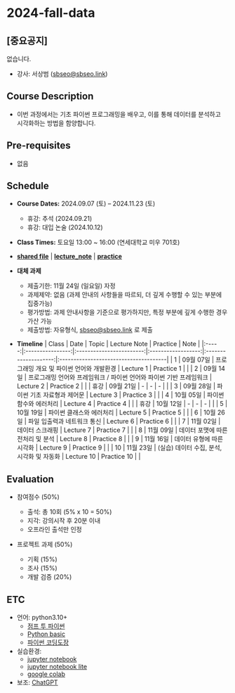 # 2024-fall-data

## [중요공지] 
없습니다.

* 강사: 서상범 (sbseo@sbseo.link)


## Course Description
* 이번 과정에서는 기초 파이썬 프로그래밍을 배우고, 이를 통해 데이터를 분석하고 시각화하는 방법을 함양합니다.


## Pre-requisites  
* 없음


## Schedule
* **Course Dates:** 2024.09.07 (토) – 2024.11.23 (토) 
    * 휴강: 추석 (2024.09.21)
    * 휴강: 대입 논술 (2024.10.12)

* **Class Times:** 토요일 13:00 ~ 16:00 (연세대학교 미우 701호)

* **[shared file]** | **[lecture_note]** | **[practice]**

* **대체 과제**
    * 제출기한: 11월 24일 (일요일) 자정
    * 과제제약: 없음 (과제 안내의 사항들을 따르되, 더 깊게 수행할 수 있는 부분에 집중가능)
    * 평가방법: 과제 안내사항을 기준으로 평가하지만, 특정 부분에 깊게 수행한 경우 가산 가능
    * 제출방법: 자유형식, sbseo@sbseo.link 로 제출

* **Timeline**
    | Class | Date             | Topic                    | Lecture Note       | Practice             | Note                                  |
    |:-----:|:----------------:|:------------------------:|:------------------:|:--------------------:|:--------------------------------------|
    | 1     | 09월 07일         | 프로그래밍 개요 및 파이썬 언어와 개발환경      | Lecture 1        | Practice 1    |          |
    | 2     | 09월 14일         | 프로그래밍 언어와 프레임워크 / 파이썬 언어와 파이썬 기반 프레임워크       |  Lecture 2         | Practice 2      |      |
    | 휴강  | 09월 21일         | -                        | -                  | -                    |                                       |
    | 3     | 09월 28일         | 파이썬 기초 자료형과 제어문         | Lecture 3        | Practice 3    |                |
    | 4     | 10월 05일         | 파이썬 함수와 에러처리           | Lecture 4        | Practice 4       |               |
    | 휴강  | 10월 12일         | -                        | -                  | -                    |                                       |
    | 5     | 10월 19일         | 파이썬 클래스와 에러처리             | Lecture 5        | Practice 5         |      |
    | 6     | 10월 26일         | 파일 입출력과 네트워크 통신         | Lecture 6        | Practice 6         |           |
    | 7     | 11월 02일         | 데이터 스크래핑        | Lecture 7        | Practice 7         |             |
    | 8     | 11월 09일         | 데이터 포맷에 따른 전처리 및 분석         | Lecture 8        | Practice 8         |              |
    | 9     | 11월 16일         | 데이터 유형에 따른 시각화         | Lecture 9        | Practice 9         |        |
    | 10    | 11월 23일         | (실습) 데이터 수집, 분석, 시각화 및 자동화         | Lecture 10        | Practice 10         |                 |

    [shared file]: https://drive.google.com/drive/folders/1AptEbRPQj-oBmhW7bD657NsqzH0baZnh?usp=drive_link
    [lecture_note]: https://drive.google.com/drive/folders/1zSwrTV7we-az9JOPGv9oxeityb84I3Jv?usp=drive_link
    [practice]: https://drive.google.com/drive/folders/1OC_PL7Sp4yJlF_6qSS2r__2zoQk89OCx?usp=drive_link

    [Lecture 1]: https://drive.google.com/file/d/1Z0JQU-9Adyp1hgnPv9kHcnBIzwpdD-1v/view?usp=share_link
    [Practice 1]: https://drive.google.com/file/d/1SVMu8Jy1A3tRFInEYxbxLmuZ3YF29kEE/view?usp=share_link

    [Lecture 2]: https://drive.google.com/file/d/1dY2NsH9zVsyaEfSYHeTsNp6EtYQumoQ9/view?usp=share_link
    [Practice 2]: https://drive.google.com/file/d/1qU1vp8E3fmBLJn4OUOUnWdb-QjjctEKR/view?usp=share_link

    [Lecture 3]: https://drive.google.com/file/d/1pLL1MZmdgaAPYFF4nZkjacOPNIqMsqb7/view?usp=drive_link
    [Practice 3]: https://drive.google.com/file/d/1hIPFjp0yTMOULRtsm-py0rTeUFoDTu4W/view?usp=drive_link

    [Lecture 4]: https://drive.google.com/file/d/1FzdGWAsawsM24irYxh7BlmvwKWFPd4_A/view?usp=drive_link
    [Practice 4]: https://drive.google.com/file/d/1fxh_fjUq7CWHSCWWGRP2nCwOqRoI96u1/view?usp=drive_link

    [Lecture 5]: https://drive.google.com/file/d/15kc6IIzcl8q6rBaF0aWxkJLCuf2UQPqb/view?usp=drive_link
    [Practice 5]: https://drive.google.com/file/d/1sYX2Hi_DdEhT7v1XLkUJoHOFps3_teNz/view?usp=drive_link

    [Lecture 6]: https://drive.google.com/file/d/1Piz_Il1sIppOA418PaLZOQY1v_-btN6M/view?usp=drive_link
    [Practice 6]: https://drive.google.com/file/d/1p-pfSQPF7Eb3GRB8Vi1gUAz76l_qjK0Q/view?usp=drive_link

    [Lecture 7]: https://drive.google.com/file/d/15Nw-iKlLjIgK3VVqLPEHx46TM059ch1C/view?usp=drive_link
    [Practice 7]: https://drive.google.com/file/d/1FI5rTdmZdxAWsO9Q3MsyyDmXg4k4ch0y/view?usp=drive_link

    [Lecture 8]: https://drive.google.com/file/d/1zIk-WPVXpnPxm1pAtbR33JdjZvo6Mo1e/view?usp=drive_link

    [Lecture 9]: https://drive.google.com/file/d/1OUqvoQW5AKVMZ1x82hzz-hWJEDdHMYUo/view?usp=drive_link
    [Practice 9]: https://drive.google.com/file/d/1K3YCbnSQiszL8-9GryymDXCH7emzsY0x/view?usp=drive_link

    [Lecture 10]: https://drive.google.com/file/d/1FMV1K6stvNMqAZnJuj-idV2PF5jXf5Ov/view?usp=drive_link


## Evaluation
* 참여점수 (50%)
    * 출석: 총 10회 (5% x 10 = 50%)
    * 지각: 강의시작 후 20분 이내
    * 오프라인 출석만 인정

* 프로젝트 과제 (50%)
    * 기획 (15%)
    * 조사 (15%)
    * 개발 검증 (20%)


## ETC
* 언어: python3.10+   
    * [점프 투 파이썬](https://wikidocs.net/book/1) 
    * [Python basic](https://wikidocs.net/book/1553) 
    * [파이썬 코딩도장](https://dojang.io/course/view.php?id=7)
* 실습환경: 
    * [jupyter notebook](https://jupyter.org/)
    * [jupyter notebook lite](https://jupyter.org/try-jupyter/lab/)
    * [google colab](https://colab.research.google.com/)
* 보조: [ChatGPT](https://chat.openai.com)
